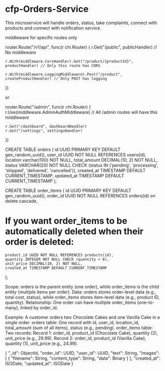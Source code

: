 # cfp-Orders-Service
This microservice will handle orders, status, take complaints, connect with products and connect with notification service.


middleware for specific routes only

router.Route("/v1/api", func(r chi.Router) {
    r.Get("/public", publicHandler) // No middleware

    r.With(middleware.CorsHandler).Get("/product/{productId}", productHandler) // Only this route has CORS

    r.With(middleware.LoggingMiddleware).Post("/product", createProductHandler) // Only POST has logging
})


or 

router.Route("/admin", func(r chi.Router) {
    r.Use(middleware.AdminAuthMiddleware) // All /admin routes will have this middleware

    r.Get("/dashboard", dashboardHandler)
    r.Get("/settings", settingsHandler)
})


CREATE TABLE orders (
    id UUID PRIMARY KEY DEFAULT gen_random_uuid(),
    user_id UUID NOT NULL REFERENCES users(id),
    location varchar(100) NOT NULL,
    total_amount DECIMAL(10, 2) NOT NULL,
    status VARCHAR(20) NOT NULL CHECK (status IN ('pending', 'processing', 'shipped', 'delivered', 'cancelled')),
    created_at TIMESTAMP DEFAULT CURRENT_TIMESTAMP,
    updated_at TIMESTAMP DEFAULT CURRENT_TIMESTAMP
);

CREATE TABLE order_items (
    id UUID PRIMARY KEY DEFAULT gen_random_uuid(),
    order_id UUID NOT NULL REFERENCES orders(id) on delete cascade, 
  # If you want order_items to be automatically deleted when their order is deleted:
    product_id UUID NOT NULL REFERENCES products(id),
    quantity INTEGER NOT NULL CHECK (quantity > 0),
    unit_price DECIMAL(10, 2) NOT NULL,
    created_at TIMESTAMP DEFAULT CURRENT_TIMESTAMP
);


Scope: orders is the parent entity (one order), while order_items is the child entity (multiple items per order).
Data: orders stores order-level data (e.g., total cost, status), while order_items stores item-level data (e.g., product ID, quantity).
Relationship: One order can have multiple order_items (one-to-many), linked by order_id.

Example:
A customer orders two Chocolate Cakes and one Vanilla Cake in a single order.
orders table: One record with id, user_id, location_id, total_amount (sum of all items), status (e.g., pending).
order_items table: Two records:
Record 1: order_id, product_id (Chocolate Cake), quantity (2), unit_price (e.g., 29.99).
Record 2: order_id, product_id (Vanilla Cake), quantity (1), unit_price (e.g., 24.99).

{
  "_id": ObjectId,
  "order_id": UUID,
  "user_id": UUID,
  "text": String,
  "images": [
    {
      "filename": String,
      "content_type": String,
      "data": Binary
    }
  ],
  "created_at": ISODate,
  "updated_at": ISODate
}